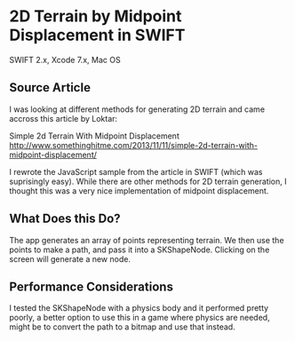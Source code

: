 # 2D Terrain by Midpoint Displacement in SWIFT
SWIFT 2.x, Xcode 7.x, Mac OS

## Source Article
I was looking at different methods for generating 2D terrain and came accross this article by Loktar:

Simple 2d Terrain With Midpoint Displacement
http://www.somethinghitme.com/2013/11/11/simple-2d-terrain-with-midpoint-displacement/

I rewrote the JavaScript sample from the article in SWIFT (which was suprisingly easy). While there are other methods for 2D terrain generation, I thought this was a very nice implementation of midpoint displacement.

## What Does this Do?

The app generates an array of points representing terrain. We then use the points to make a path, and pass it into a SKShapeNode. Clicking on the screen will generate a new node.

## Performance Considerations

I tested the SKShapeNode with a physics body and it performed pretty poorly, a better option to use this in a game where physics are needed, might be to convert the path to a bitmap and use that instead.
